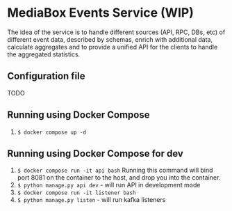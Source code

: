 # MediaBox Events Service (WIP)

The idea of the service is to handle different sources (API, RPC, DBs, etc) of different event data, described by schemas, enrich with additional data, calculate aggregates and to provide a unified API for the clients to handle the aggregated statistics.

## Configuration file

TODO


## Running using Docker Compose

1. `$ docker compose up -d`

## Running using Docker Compose for dev
1. `$ docker compose run -it api bash` Running this command will bind port 8081 on the container to the host, and drop you into the container.
2. `$ python manage.py api dev` - will run API in development mode
3. `$ docker compose run -it listener bash`
4. `$ python manage.py listen` - will run kafka listeners
